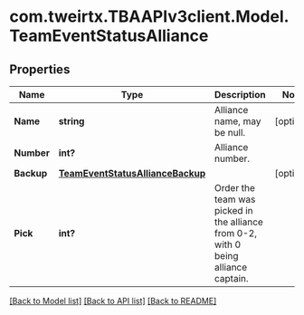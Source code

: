 # com.tweirtx.TBAAPIv3client.Model.TeamEventStatusAlliance
## Properties

Name | Type | Description | Notes
------------ | ------------- | ------------- | -------------
**Name** | **string** | Alliance name, may be null. | [optional] 
**Number** | **int?** | Alliance number. | 
**Backup** | [**TeamEventStatusAllianceBackup**](TeamEventStatusAllianceBackup.md) |  | [optional] 
**Pick** | **int?** | Order the team was picked in the alliance from 0-2, with 0 being alliance captain. | 

[[Back to Model list]](../README.md#documentation-for-models) [[Back to API list]](../README.md#documentation-for-api-endpoints) [[Back to README]](../README.md)

